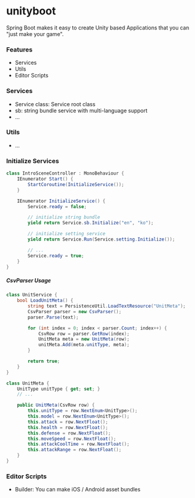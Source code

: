 # unityboot

Spring Boot makes it easy to create Unity based Applications that you can "just make your game".

### Features
* Services
* Utils
* Editor Scripts

### Services
* Service class: Service root class
* sb: string bundle service with multi-language support
* ...

### Utils
* ...


### Initialize Services

```c#
class IntroSceneController : MonoBehaviour {
    IEnumerator Start() {
        StartCoroutine(InitializeService());
    }

    IEnumerator InitializeService() {
        Service.ready = false;

        // initialize string bundle
        yield return Service.sb.Initialize("en", "ko");

        // initialize setting service
        yield return Service.Run(Service.setting.Initialize());

        // ...
        Service.ready = true;
    }
}
```

##### CsvParser Usage
```c#
class UnitService {
    bool LoadUnitMeta() {
        string text = PersistenceUtil.LoadTextResource("UnitMeta");
        CsvParser parser = new CsvParser();
        parser.Parse(text);

        for (int index = 0; index < parser.Count; index++) {
            CsvRow row = parser.GetRow(index);
            UnitMeta meta = new UnitMeta(row);
            unitMeta.Add(meta.unitType, meta);
        }

        return true;
    }
}

class UnitMeta {
    UnitType unitType { get; set; }
    // ...

    public UnitMeta(CsvRow row) {
        this.unitType = row.NextEnum<UnitType>();
        this.model = row.NextEnum<UnitType>();
        this.attack = row.NextFloat();
        this.health = row.NextFloat();
        this.defense = row.NextFloat();
        this.moveSpeed = row.NextFloat();
        this.attackCoolTime = row.NextFloat();
        this.attackRange = row.NextFloat();
    }    
}
```

### Editor Scripts
* Builder: You can make iOS / Android asset bundles

